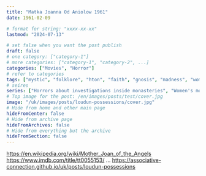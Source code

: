 ```yaml
---
title: "Matka Joanna Od Aniolow 1961"
date: 1961-02-09

# format for string: "xxxx-xx-xx"
lastmod: "2024-07-13"

# set false when you want the post publish
draft: false
# one category: ["category-1"]
# more categories: ["category-1", "category-2", ...]
categories: ["Movies", "Horror"]
# refer to categories
tags: ["mystic", "folklore", "hton", "faith", "gnosis", "madness", "woman antagonist"]
# seires
series: ["Horrors about investigations inside monasteries", "Women's monasteries infiltrated by evil"]
# Top image for the post: /en/images/posts/test/cover.jpg
image: "/uk/images/posts/loudun-possessions/cover.jpg"
# Hide from home and other main page
hideFromCenter: false
# Hide from archive page
hideFromArchives: false
# Hide from everything but the archive
hideFromSection: false
---
```

https://en.wikipedia.org/wiki/Mother_Joan_of_the_Angels
https://www.imdb.com/title/tt0055153/
...
https://associative-connection.github.io/uk/posts/loudun-possessions
<!--more-->